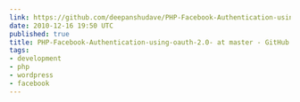 ```yaml
---
link: https://github.com/deepanshudave/PHP-Facebook-Authentication-using-oauth-2.0-
date: 2010-12-16 19:50 UTC
published: true
title: PHP-Facebook-Authentication-using-oauth-2.0- at master - GitHub
tags:
- development
- php
- wordpress
- facebook
---
```



